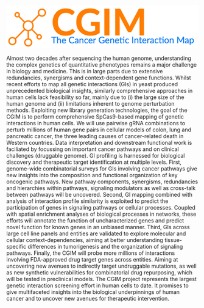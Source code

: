 
![CancerMap banner](/./main_files/CGIM-banner.png)

Almost two decades after sequencing the human genome, understanding the complex genetics of quantitative phenotypes remains a major challenge in biology and medicine. This is in large parts due to extensive redundancies, synergisms and context-dependent gene functions. Whilst recent efforts to map all genetic interactions (GIs) in yeast produced unprecedented biological insights, similarly comprehensive approaches in human cells lack feasibility so far, mainly due to (i) the large size of the human genome and (ii) limitations inherent to genome perturbation methods. Exploiting new library generation technologies, the goal of the CGIM is to perform comprehensive SpCas9-based mapping of genetic interactions in human cells. We will use pairwise gRNA combinations to perturb millions of human gene pairs in cellular models of colon, lung and pancreatic cancer, the three leading causes of cancer-related death in Western countries. Data interpretation and downstream functional work is faciliated by focussing on important cancer pathways and on clinical challenges (druggable genome). GI profiling is harnessed for biological discovery and therapeutic target identification at multiple levels. First, genome-wide combinatorial surveys for GIs involving cancer pathways give new insights into the composition and functional organization of key oncogenic pathways. New pathway components,  synergisms, redundancies and hierarchies within pathways, signaling modulators as well as cross-talk between pathways will be uncovered. Second, GI mapping combined with analysis of interaction profile similarity is exploited to predict the participation of genes in signaling pathways or cellular processes. Coupled with spatial enrichment analyses of biological processes in networks, these efforts will annotate the function of uncharacterized genes and predict novel function for known genes in an unbiased manner. Third, GIs across large cell line panels and entities are validated to explore molecular and cellular context-dependencies, aiming at better understanding tissue-specific differences in tumorigenesis and the organization of signaling pathways. Finally, the CGIM will probe more millions of interactions involving FDA-approved drug target genes across entities. Aiming at uncovering new avenues to indirectly target undruggable mutations, as well as new synthetic vulnerabilities for combinatorial drug repurposing, which will be tested in preclinical models. The CGIM project represents the largest genetic interaction screening effort in human cells to date. It promises to give multifaceted insights into the biological underpinnings of human cancer and to uncover new avenues for therapeutic intervention.
